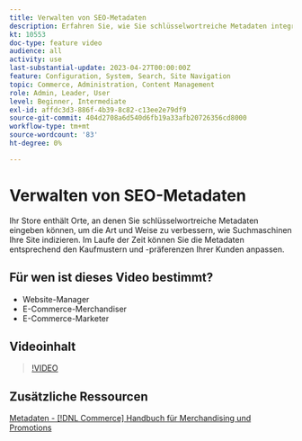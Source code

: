 ```yaml
---
title: Verwalten von SEO-Metadaten
description: Erfahren Sie, wie Sie schlüsselwortreiche Metadaten integrieren können, um die Art und Weise zu verbessern, wie Suchmaschinen Ihre Site indizieren.
kt: 10553
doc-type: feature video
audience: all
activity: use
last-substantial-update: 2023-04-27T00:00:00Z
feature: Configuration, System, Search, Site Navigation
topic: Commerce, Administration, Content Management
role: Admin, Leader, User
level: Beginner, Intermediate
exl-id: affdc3d3-886f-4b39-8c82-c13ee2e79df9
source-git-commit: 404d2708a6d540d6fb19a33afb20726356cd8000
workflow-type: tm+mt
source-wordcount: '83'
ht-degree: 0%

---
```


# Verwalten von SEO-Metadaten

Ihr Store enthält Orte, an denen Sie schlüsselwortreiche Metadaten eingeben können, um die Art und Weise zu verbessern, wie Suchmaschinen Ihre Site indizieren. Im Laufe der Zeit können Sie die Metadaten entsprechend den Kaufmustern und -präferenzen Ihrer Kunden anpassen.

## Für wen ist dieses Video bestimmt?

- Website-Manager
- E-Commerce-Merchandiser
- E-Commerce-Marketer

## Videoinhalt

>[!VIDEO](https://video.tv.adobe.com/v/3411965?quality=12&learn=on&captions=ger)

## Zusätzliche Ressourcen

[Metadaten - [!DNL Commerce] Handbuch für Merchandising und Promotions](https://experienceleague.adobe.com/docs/commerce-admin/marketing/seo/meta-data.html?lang=de)
